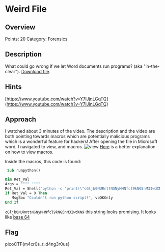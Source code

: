 # Weird File

## Overview

Points: 20
Category: Forensics

## Description

What could go wrong if we let Word documents run programs? (aka "in-the-clear"). [Download file](https://github.com/v341196137/PicoCTF2021-Writeup/blob/main/Forensics/Weird%20File/weird.docm).

## Hints

[https://www.youtube.com/watch?v=Y7IJjnLGqTQ](https://www.youtube.com/watch?v=Y7IJjnLGqTQ)

## Approach

I watched about 3 minutes of the video. The description and the video are both pointing towards macros which are potentially malicious programs which is a wonderful feature for hackers!
After opening the file in Microsoft word, I navigated to view, and macros.
![view](https://github.com/v341196137/PicoCTF2021-Writeup/blob/main/Forensics/Weird%20File/view.png)
[Here](https://support.microsoft.com/en-us/office/macros-or-vba-code-found-5e836a6e-cce5-494a-b0b8-2ce739d35f2f) is a better explanation on how to view macros.

Inside the macros, this code is found:

```vb
 Sub runpython()

Dim Ret_Val
Args = """" '"""
Ret_Val = Shell("python -c 'print(\"cGljb0NURnttNGNyMHNfcl9kNG5nM3IwdXN9\")'" & " " & Args, vbNormalFocus)
If Ret_Val = 0 Then
   MsgBox "Couldn't run python script!", vbOKOnly
End If
```

`cGljb0NURnttNGNyMHNfcl9kNG5nM3IwdXN9` this string looks promising.
It looks like [base 64](https://www.base64decode.org/)

## Flag

picoCTF{m4cr0s_r_d4ng3r0us}
